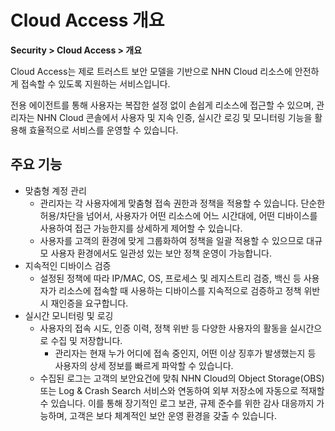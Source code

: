 # Cloud Access 개요

**Security > Cloud Access > 개요**

Cloud Access는 제로 트러스트 보안 모델을 기반으로 NHN Cloud 리소스에 안전하게 접속할 수 있도록 지원하는 서비스입니다.

전용 에이전트를 통해 사용자는 복잡한 설정 없이 손쉽게 리소스에 접근할 수 있으며, 관리자는 NHN Cloud 콘솔에서 사용자 및 지속 인증, 실시간 로깅 및 모니터링 기능을 활용해 효율적으로 서비스를 운영할 수 있습니다.

## 주요 기능

* 맞춤형 계정 관리
    * 관리자는 각 사용자에게 맞춤형 접속 권한과 정책을 적용할 수 있습니다. 단순한 허용/차단을 넘어서, 사용자가 어떤 리소스에 어느 시간대에, 어떤 디바이스를 사용하여 접근 가능한지를 상세하게 제어할 수 있습니다.
    * 사용자를 고객의 환경에 맞게 그룹화하여 정책을 일괄 적용할 수 있으므로 대규모 사용자 환경에서도 일관성 있는 보안 정책 운영이 가능합니다.
* 지속적인 디바이스 검증
    * 설정된 정책에 따라 IP/MAC, OS, 프로세스 및 레지스트리 검증, 백신 등 사용자가 리소스에 접속할 때 사용하는 디바이스를 지속적으로 검증하고 정책 위반 시 재인증을 요구합니다.
* 실시간 모니터링 및 로깅
    * 사용자의 접속 시도, 인증 이력, 정책 위반 등 다양한 사용자의 활동을 실시간으로 수집 및 저장합니다.
        * 관리자는 현재 누가 어디에 접속 중인지, 어떤 이상 징후가 발생했는지 등 사용자의 상세 정보를 빠르게 파악할 수 있습니다.
    * 수집된 로그는 고객의 보안요건에 맞춰 NHN Cloud의 Object Storage(OBS) 또는 Log & Crash Search 서비스와 연동하여 외부 저장소에 자동으로 적재할 수 있습니다. 이를 통해 장기적인 로그 보관, 규제 준수를 위한 감사 대응까지 가능하며, 고객은 보다 체계적인 보안 운영 환경을 갖출 수 있습니다.


